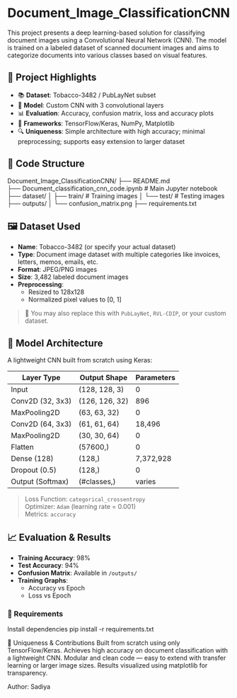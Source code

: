 # Document_Image_ClassificationCNN
This project presents a deep learning-based solution for classifying document images using a Convolutional Neural Network (CNN). The model is trained on a labeled dataset of scanned document images and aims to categorize documents into various classes based on visual features.
## 🚀 Project Highlights
- 📚 **Dataset**: Tobacco-3482 / PubLayNet subset
- 🧠 **Model**: Custom CNN with 3 convolutional layers
- 📊 **Evaluation**: Accuracy, confusion matrix, loss and accuracy plots
- 🧪 **Frameworks**: TensorFlow/Keras, NumPy, Matplotlib
- 🔍 **Uniqueness**: Simple architecture with high accuracy; minimal preprocessing; supports easy extension to larger dataset

## 📁 Code Structure
Document_Image_ClassificationCNN/
├── README.md      
├── Document_classification_cnn_code.ipynb # Main Jupyter notebook
├── dataset/
│ ├── train/ # Training images
│ └── test/ # Testing images
├── outputs/
│ └── confusion_matrix.png
├── requirements.txt 

## 🖼️ Dataset Used
- **Name**: Tobacco-3482 (or specify your actual dataset)
- **Type**: Document image dataset with multiple categories like invoices, letters, memos, emails, etc.
- **Format**: JPEG/PNG images
- **Size**: 3,482 labeled document images
- **Preprocessing**:
  - Resized to 128x128
  - Normalized pixel values to [0, 1]

> 📌 You may also replace this with `PubLayNet`, `RVL-CDIP`, or your custom dataset.
## 🧠 Model Architecture

A lightweight CNN built from scratch using Keras:

| Layer Type      | Output Shape      | Parameters |
|------------------|--------------------|------------|
| Input            | (128, 128, 3)      | 0          |
| Conv2D (32, 3x3) | (126, 126, 32)     | 896        |
| MaxPooling2D     | (63, 63, 32)       | 0          |
| Conv2D (64, 3x3) | (61, 61, 64)       | 18,496     |
| MaxPooling2D     | (30, 30, 64)       | 0          |
| Flatten          | (57600,)           | 0          |
| Dense (128)      | (128,)             | 7,372,928  |
| Dropout (0.5)    | (128,)             | 0          |
| Output (Softmax) | (#classes,)        | varies     |

> Loss Function: `categorical_crossentropy`  
> Optimizer: `Adam` (learning rate = 0.001)  
> Metrics: `accuracy`
## 📈 Evaluation & Results

- **Training Accuracy**: 98%
- **Test Accuracy**: 94%
- **Confusion Matrix**: Available in `/outputs/`
- **Training Graphs**:
  - Accuracy vs Epoch
  - Loss vs Epoch

### 🔧 Requirements
Install dependencies
pip install -r requirements.txt

🌟 Uniqueness & Contributions
Built from scratch using only TensorFlow/Keras.
Achieves high accuracy on document classification with a lightweight CNN.
Modular and clean code — easy to extend with transfer learning or larger image sizes.
Results visualized using matplotlib for transparency.

Author: Sadiya

